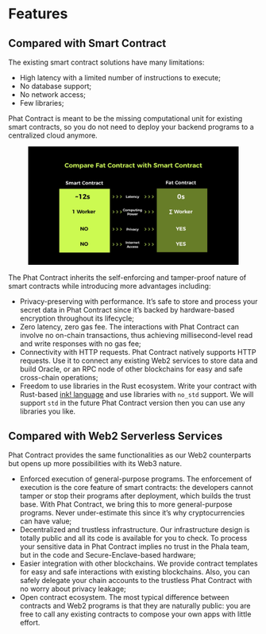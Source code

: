 # Features

## Compared with Smart Contract <a href="#compared-with-smart-contract" id="compared-with-smart-contract"></a>

The existing smart contract solutions have many limitations:

* High latency with a limited number of instructions to execute;
* No database support;
* No network access;
* Few libraries;

Phat Contract is meant to be the missing computational unit for existing smart contracts, so you do not need to deploy your backend programs to a centralized cloud anymore.

<figure><img src="../../.gitbook/assets/fat-features.jpeg" alt=""><figcaption></figcaption></figure>

The Phat Contract inherits the self-enforcing and tamper-proof nature of smart contracts while introducing more advantages including:

* Privacy-preserving with performance. It’s safe to store and process your secret data in Phat Contract since it’s backed by hardware-based encryption throughout its lifecycle;
* Zero latency, zero gas fee. The interactions with Phat Contract can involve no on-chain transactions, thus achieving millisecond-level read and write responses with no gas fee;
* Connectivity with HTTP requests. Phat Contract natively supports HTTP requests. Use it to connect any existing Web2 services to store data and build Oracle, or an RPC node of other blockchains for easy and safe cross-chain operations;
* Freedom to use libraries in the Rust ecosystem. Write your contract with Rust-based [ink! language](https://paritytech.github.io/ink/) and use libraries with `no_std` support. We will support `std` in the future Phat Contract version then you can use any libraries you like.

## Compared with Web2 Serverless Services <a href="#compared-with-web2-serverless-services" id="compared-with-web2-serverless-services"></a>

Phat Contract provides the same functionalities as our Web2 counterparts but opens up more possibilities with its Web3 nature.

* Enforced execution of general-purpose programs. The enforcement of execution is the core feature of smart contracts: the developers cannot tamper or stop their programs after deployment, which builds the trust base. With Phat Contract, we bring this to more general-purpose programs. Never under-estimate this since it’s why cryptocurrencies can have value;
* Decentralized and trustless infrastructure. Our infrastructure design is totally public and all its code is available for you to check. To process your sensitive data in Phat Contract implies no trust in the Phala team, but in the code and Secure-Enclave-based hardware;
* Easier integration with other blockchains. We provide contract templates for easy and safe interactions with existing blockchains. Also, you can safely delegate your chain accounts to the trustless Phat Contract with no worry about privacy leakage;
* Open contract ecosystem. The most typical difference between contracts and Web2 programs is that they are naturally public: you are free to call any existing contracts to compose your own apps with little effort.
